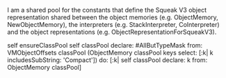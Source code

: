 I am a shared pool for the constants that define the Squeak V3 object representation shared between the object memories (e.g. ObjectMemory, NewObjectMemory), the interpreters (e.g. StackInterpreter, CoInterpreter) and the object representations (e.g. ObjectRepresentationForSqueakV3).

self ensureClassPool
self classPool declare: #AllButTypeMask from: VMObjectOffsets classPool
(ObjectMemory classPool keys select: [:k| k includesSubString: 'Compact']) do:
	[:k| self classPool declare: k from: ObjectMemory classPool]